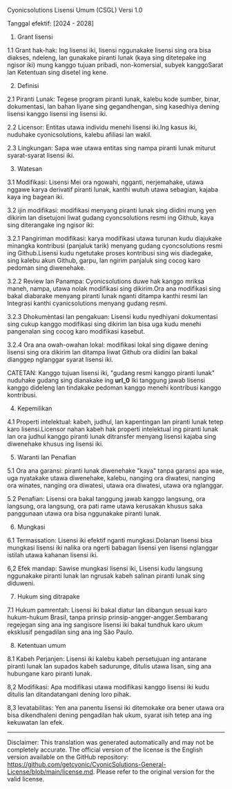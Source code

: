 Cyonicsolutions Lisensi Umum (CSGL)
Versi 1.0

Tanggal efektif: [2024 - 2028]

1. Grant lisensi

1.1 Grant hak-hak: Ing lisensi iki, lisensi nggunakake lisensi sing ora bisa diakses, ndeleng, lan gunakake piranti lunak (kaya sing ditetepake ing ngisor iki) mung kanggo tujuan pribadi, non-komersial, subyek kanggoSarat lan Ketentuan sing disetel ing kene.

2. Definisi

2.1 Piranti Lunak: Tegese program piranti lunak, kalebu kode sumber, binar, dokumentasi, lan bahan liyane sing gegandhengan, sing kasedhiya dening lisensi kanggo lisensi ing lisensi iki.

2.2 Licensor: Entitas utawa individu menehi lisensi iki.Ing kasus iki, nuduhake cyonicsolutions, kalebu afiliasi lan wakil.

2.3 Lingkungan: Sapa wae utawa entitas sing nampa piranti lunak miturut syarat-syarat lisensi iki.

3. Watesan

3.1 Modifikasi: Lisensi Mei ora ngowahi, ngganti, nerjemahake, utawa nggawe karya derivatif piranti lunak, kanthi wutuh utawa sebagian, kajaba kaya ing bagean iki.

3.2 ijin modifikasi: modifikasi menyang piranti lunak sing diidini mung yen dikirim lan disetujoni liwat gudang cyoncsolutions resmi ing Github, kaya sing diterangake ing ngisor iki:

3.2.1 Pangiriman modifikasi: karya modifikasi utawa turunan kudu diajukake minangka kontribusi (panjaluk tarik) menyang gudang cyoncsolutions resmi ing Github.Lisensi kudu ngetutake proses kontribusi sing wis diadegake, sing kalebu akun Github, garpu, lan ngirim panjaluk sing cocog karo pedoman sing diwenehake.

3.2.2 Review lan Panampa: Cyonicsolutions duwe hak kanggo mriksa maneh, nampa, utawa nolak modifikasi sing dikirim.Ora ana modifikasi sing bakal diabarake menyang piranti lunak nganti ditampa kanthi resmi lan Integrasi kanthi cyanicsolutions menyang gudang resmi.

3.2.3 Dhokumèntasi lan pengakuan: Lisensi kudu nyedhiyani dokumentasi sing cukup kanggo modifikasi sing dikirim lan bisa uga kudu menehi pangenalan sing cocog karo modifikasi kasebut.

3.2.4 Ora ana owah-owahan lokal: modifikasi lokal sing digawe dening lisensi sing ora dikirim lan ditampa liwat Github ora diidini lan bakal dianggep nglanggar syarat lisensi iki.

CATETAN: Kanggo tujuan lisensi iki, "gudang resmi kanggo piranti lunak" nuduhake gudang sing dianakake ing __url_0__ Iki tanggung jawab lisensi kanggo dideleng lan tindakake pedoman kanggo menehi kontribusi kanggo kontribusi.

4. Kepemilikan

4.1 Properti intelektual: kabeh, judhul, lan kapentingan lan piranti lunak tetep karo lisensi.Licensor nahan kabeh hak properti intelektual ing piranti lunak lan ora judhul kanggo piranti lunak ditransfer menyang lisensi kajaba sing diwenehake khusus ing lisensi iki.

5. Waranti lan Penafian

5.1 Ora ana garansi: piranti lunak diwenehake "kaya" tanpa garansi apa wae, uga nyatakake utawa diwenehake, kalebu, nanging ora diwatesi, nanging ora winates, nanging ora diwatesi, utawa ora diwatesi, utawa ora nglanggar.

5.2 Penafian: Lisensi ora bakal tanggung jawab kanggo langsung, ora langsung, ora langsung, ora pati rame utawa kerusakan khusus saka panggunaan utawa ora bisa nggunakake piranti lunak.

6. Mungkasi

6.1 Termassation: Lisensi iki efektif nganti mungkasi.Dolanan lisensi bisa mungkasi lisensi iki nalika ora ngerti babagan lisensi yen lisensi nglanggar istilah utawa kahanan lisensi iki.

6,2 Efek mandap: Sawise mungkasi lisensi iki, Lisensi kudu langsung nggunakake piranti lunak lan ngrusak kabeh salinan piranti lunak sing diduweni.

7. Hukum sing ditrapake

7.1 Hukum pamrentah: Lisensi iki bakal diatur lan dibangun sesuai karo hukum-hukum Brasil, tanpa prinsip prinsip-angger-angger.Sembarang regejegan sing ana ing sangisore lisensi iki bakal tundhuk karo ukum eksklusif pengadilan sing ana ing São Paulo.

8. Ketentuan umum

8.1 Kabeh Perjanjen: Lisensi iki kalebu kabeh persetujuan ing antarane piranti lunak lan supados kabeh sadurunge, ditulis utawa lisan, sing ana hubungane karo piranti lunak.

8,2 Modifikasi: Apa modifikasi utawa modifikasi kanggo lisensi iki kudu ditulis lan ditandatangani dening loro pihak.

8,3 levatabilitas: Yen ana panentu lisensi iki ditemokake ora bener utawa ora bisa dikendhaleni dening pengadilan hak ukum, syarat isih tetep ana ing kekuwatan lan efek.

---
Disclaimer: This translation was generated automatically and may not be completely accurate. The official version of the license is the English version available on the GitHub repository: https://github.com/getcyonic/CyonicSolutions-General-License/blob/main/license.md. Please refer to the original version for the valid license.